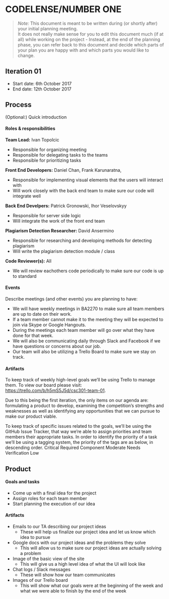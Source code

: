 # CODELENSE/NUMBER ONE

 > _Note:_ This document is meant to be written during (or shortly after) your initial planning meeting.     
 > It does not really make sense for you to edit this document much (if at all) while working on the project - Instead, at the end of the planning phase, you can refer back to this document and decide which parts of your plan you are happy with and which parts you would like to change.


## Iteration 01

 * Start date: 6th October 2017
 * End date: 12th October 2017

## Process

(Optional:) Quick introduction

#### Roles & responsibilities

**Team Lead:** Ivan Topolcic
 * Responsible for organizing meeting
 * Responsible for delegating tasks to the teams
 * Responsible for prioritizing tasks

**Front End Developers:** Daniel Chan, Frank Karunaratna,
 * Responsible for implementing visual elements that the users will interact with
 * Will work closely with the back end team to make sure our code will integrate well

**Back End Develpers:** Patrick Gronowski, Ihor Veselovskyy
 * Responsible for server side logic
 * Will integrate the work of the front end team
 
**Plagiarism Detection Researcher:** David Ansermino
 * Responsible for researching and developing methods for detecting plagiarism
 * Will write the plagiarism detection module / class
 
**Code Reviewer(s):** All
 * We will review eachothers code periodically to make sure our code is up to standard

#### Events

Describe meetings (and other events) you are planning to have:
 * We will have weekly meetings in BA2270 to make sure all team members are up to date on their work.
 * If a team member cannot make it to the meeting they will be expected to join via Skype or Google Hangouts.
 * During the meetings each team member will go over what they have done for that week.
 * We will also be communicating daily through Slack and Facebook if we have questions or concerns about our job.
 * Our team will also be utilizing a Trello Board to make sure we stay on track.

#### Artifacts

To keep track of weekly high-level goals we’ll be using Trello to manage them. To view our board please visit: https://trello.com/b/h5mS5J5d/csc301-team-01. 

Due to this being the first iteration, the only items on our agenda are: formulating a product to develop, examining the competition’s strengths and weaknesses as well as identifying any opportunities that we can pursue to make our product viable.

To keep track of specific issues related to the goals, we’ll be using the GitHub Issue Tracker, that way we’re able to assign priorities and team members their appropriate tasks. In order to identify the priority of a task we’ll be using a tagging system, the priority of the tags are as below, in descending order.
Critical
Required Component
Moderate
Needs Verification
Low



## Product

#### Goals and tasks

 * Come up with a final idea for the project
 *	Assign roles for each team member
 *	Start planning the execution of our idea


#### Artifacts

 * Emails to our TA describing our project ideas
   * These will help us finalize our project idea and let us know which idea to pursue
 * Google docs with our project ideas and the problems they solve
   * This will allow us to make sure our project ideas are actually solving a problem
 * Image of the basic view of the site
   * This will give us a high level idea of what the UI will look like
 * Chat logs / Slack messages
   * These will show how our team communicates 
 * Images of our Trello board
   * This will show what our goals were at the beginning of the week and what we were able to finish by the end of the week

